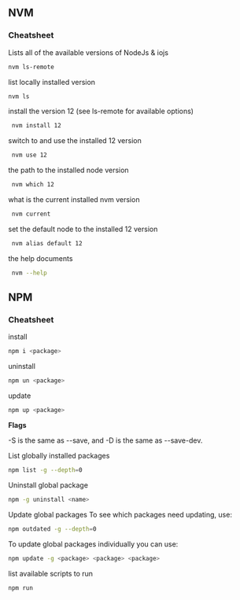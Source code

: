 ## NVM

### Cheatsheet

Lists all of the available versions of NodeJs & iojs
```sh
nvm ls-remote
```
list locally installed version
```sh
nvm ls
```
install the version 12 (see ls-remote for available options)
```sh
 nvm install 12
 ```
switch to and use the installed 12 version
```sh
 nvm use 12
 ```
the path to the installed node version
```sh
 nvm which 12
 ```
what is the current installed nvm version
```sh
 nvm current
 ```
set the default node to the installed 12 version
```sh
 nvm alias default 12
 ```
the help documents
```sh
 nvm --help
 ```

## NPM

### Cheatsheet
install
```sh
npm i <package>
```
uninstall
```sh
npm un <package>
```
update
```sh
npm up <package>
```
**Flags**

-S is the same as --save, and -D is the same as --save-dev.

List globally installed packages
```sh
npm list -g --depth=0
```
Uninstall global package
```sh
npm -g uninstall <name>
```
Update global packages
To see which packages need updating, use:
```sh
npm outdated -g --depth=0
```
To update global packages individually you can use:
```sh
npm update -g <package> <package> <package>
```
list available scripts to run
```sh
npm run
```

